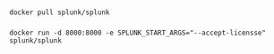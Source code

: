 
###
```
docker pull splunk/splunk
```

### 
```
docker run -d 8000:8000 -e SPLUNK_START_ARGS="--accept-licensse" splunk/splunk
```
